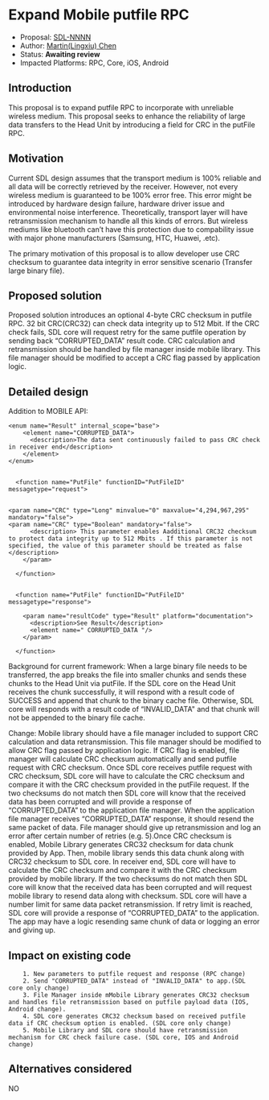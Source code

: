 

# Expand Mobile putfile RPC

* Proposal: [SDL-NNNN](NNNN-filename.md)
* Author: [Martin(Lingxiu) Chen]( https://github.com/lchen139)
* Status: **Awaiting review**
* Impacted Platforms: RPC, Core, iOS, Android

## Introduction

This proposal is to expand putfile RPC to incorporate with unreliable wireless medium.
This proposal seeks to enhance the reliability of large data transfers to the Head Unit by introducing a field for CRC in the putFile RPC. 

## Motivation

Current SDL design assumes that the transport medium is 100% reliable and all data will be correctly retrieved by the receiver. 
However, not every wireless medium is guaranteed to be 100% error free. This error might be introduced by hardware design failure, hardware driver issue and environmental noise interference. Theoretically, transport layer will have retransmission mechanism to handle all this kinds of errors. But wireless mediums like bluetooth can’t have this protection due to compability issue with major phone manufacturers (Samsung, HTC, Huawei, .etc).  

The primary motivation of this proposal is to allow developer use CRC checksum to guarantee data integrity in error sensitive scenario (Transfer large binary file).



## Proposed solution

Proposed solution introduces an optional 4-byte CRC checksum in putfile RPC. 32 bit CRC(CRC32) can check data integrity up to 512 Mbit. If the CRC check fails, SDL core will request retry for the same putfile operation by sending back  “CORRUPTED_DATA” result code. CRC calculation and retransmission should be handled by file manager inside mobile library. This file manager should be modified to accept a CRC flag passed by application logic.

## Detailed design

Addition to MOBILE API:
```
<enum name="Result" internal_scope="base">
    <element name="CORRUPTED_DATA">
      <description>The data sent continuously failed to pass CRC check in receiver end</description>
    </element>
</enum>


  <function name="PutFile" functionID="PutFileID" messagetype="request">

    
<param name="CRC" type="Long" minvalue="0" maxvalue="4,294,967,295" mandatory="false">
<param name="CRC" type="Boolean" mandatory="false">
      <description> This parameter enables Aadditional CRC32 checksum to protect data integrity up to 512 Mbits . If this parameter is not specified, the value of this parameter should be treated as false </description>
    </param>

  </function>
  
 
  <function name="PutFile" functionID="PutFileID" messagetype="response">

    <param name="resultCode" type="Result" platform="documentation">
      <description>See Result</description>
      <element name=" CORRUPTED_DATA "/>
    </param>

  </function> 
```
Background for current framework:
When a large binary file needs to be transferred, the app breaks the file into smaller chunks and sends these chunks to the Head Unit via putFile. If the SDL core on the Head Unit receives the chunk successfully, it will respond with a result code of SUCCESS and append that chunk to the binary cache file. Otherwise, SDL core will responds with a result code of “INVALID_DATA" and that chunk will not be appended to the binary file cache. 

Change:
Mobile library should have a file manager included to support CRC calculation and data retransmission. This file manager should be modified to allow CRC flag passed by application logic. If CRC flag is enabled, file manager will calculate CRC checksum automatically and send putfile request with CRC checksum. Once SDL core receives putfile request with CRC checksum, SDL core will have to calculate the CRC checksum and compare it with the CRC checksum provided in the putFile request. If the two checksums do not match then SDL core will know that the received data has been corrupted and will provide a response of “CORRUPTED_DATA” to the application file manager. When the application file manager receives “CORRUPTED_DATA” response, it should resend the same packet of data. File manager should give up retransmission and log an error after certain number of retries (e.g. 5).Once CRC checksum is enabled, Mobile Library generates CRC32 checksum for data chunk provided by App. Then, mobile library sends this data chunk along with CRC32 checksum to SDL core.  In receiver end, SDL core will have to calculate the CRC checksum and compare it with the CRC checksum provided by mobile library. If the two checksums do not match then SDL core will know that the received data has been corrupted and will request mobile library to resend data along with checksum. SDL core will have a number limit for same data packet retransmission. If retry limit is reached, SDL core will provide a response of “CORRUPTED_DATA” to the application. The app may have a logic resending same chunk of data or logging an error and giving up.


## Impact on existing code
		1. New parameters to putfile request and response (RPC change) 
		2. Send "CORRUPTED_DATA" instead of "INVALID_DATA" to app.(SDL core only change)
		3. File Manager inside mMobile Library generates CRC32 checksum and handles file retransmission based on putfile payload data (IOS, Android change). 
		4. SDL core generates CRC32 checksum based on received putfile data if CRC checksum option is enabled. (SDL core only change)
		5. Mobile Library and SDL core should have retransmission mechanism for CRC check failure case. (SDL core, IOS and Android change)
  


## Alternatives considered

NO

